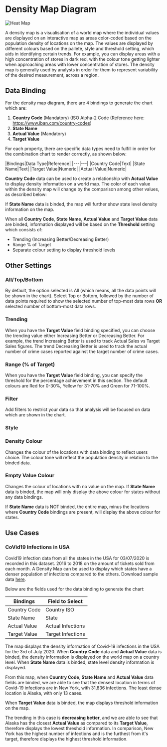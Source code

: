# Density Map Diagram

![Heat Map](./images/heat-map/heatmap.PNG)


A density map is a visualisation of a world map where the individual values are displayed on an interactive map as areas color-coded based on the population density of locations on the map.
The values are displayed by different colours based on the pallete, style and threshold setting, which aids in identifying certain trends. For example, you can display areas with a high concentration of stores in dark red, with the colour tone getting lighter when approaching areas with lower concentration of stores. The density map is generally used by analysts in order for them to represent variability of the desired measurement, across a region.

## Data Binding

For the density map diagram, there are 4 bindings to generate the chart which are:

1) **Country Code** (Mandatory) (ISO Alpha-2 Code (Reference here: https://www.iban.com/country-codes)
2) **State Name**
3) **Actual Value** (Mandatory)
4) **Target Value**

For each property, there are specific data types need to fulfill in order for the combination chart to render correctly, as shown below:

|Bindings|Data Type|Reference|
|---|---|
|Country Code|Text|
|State Name|Text|
|Target Value|Numeric|
|Actual Value|Numeric|

**Country Code** data can be used to create a relationship with **Actual Value** to display density information on a world map. The color of each value within the density map will change by the comparison among other values, as described below:

If **State Name** data is binded, the map will further show state level density information on the map. 

When all **Country Code**, **State Name**, **Actual Value** and **Target Value** data are binded, information displayed will be based on the **Threshold** setting which consists of:

- Trending (Increasing Better/Decreasing Better)
- Range % of Target
- Separate colour setting to display threshold levels

## Other Settings

### All/Top/Bottom

By default, the option selected is All (which means, all the data points will be shown in the chart). Select Top or Bottom, followed by the number of data points required to show the selected number of top-most data rows **OR** selected number of bottom-most data rows.

### Trending

When you have the **Target Value** field binding specified, you can choose the trending value either Increasing Better or Decreasing Better. For example, the trend Increasing Better is used to track Actual Sales vs Target Sales figures. The trend Decreasing Better is used to track the actual number of crime cases reported against the target number of crime cases.

### Range (% of Target)

When you have the **Target Value** field binding, you can specify the threshold for the percentage achievement in this section. The default colours are Red for 0-30%, Yellow for 31-70% and Green for 71-100%.

### Filter

Add filters to restrict your data so that analysis will be focused on data which are shown in the chart.

### Style

### Density Colour

Changes the colour of the locations with data binding to reflect users choice. The colour tone will reflect the population density in relation to the binded data.

### Empty Value Colour

Changes the colour of locations with no value on the map. If **State Name** data is binded, the map will only display the above colour for states without any data bindings. 

If **State Name** data is NOT binded, the entire map, minus the locations where **Country Code** bindings are present, will display the above colour for states. 

## Use Cases

### CoVid19 Infections in USA
Covid19 infection data from all the states in the USA for 03/07/2020 is recorded in this dataset. 2016 to 2018 on the amount of tickets sold from each month. A Density Map can be used to display which states have a denser population of infections compared to the others. Download sample data [here](./sample-data/density-map/Covid19-Info.csv).

Below are the fields used for the data binding to generate the chart:

|Bindings|Field to Select|
|---|---|
|Country Code|Country ISO|(MANDATORY)
|State Name|State|
|Actual Value|Actual Infections|(MANDATORY)
|Target Value|Target Infections|

The map displays the density information of Covid-19 infections in the USA for the 3rd of July 2020. When **Country Code** data and **Actual Value** data is binded, the density information is displayed on the world map on a country level. When **State Name** data is binded, state level density information is displayed. 

From this map, when **Country Code**, **State Name** and **Actual Value** data fields are binded, we are able to see that the densest location in terms of Covid-19 infections are in New York, with 31,836 infections. The least dense location is Alaska, with only 13 cases.

When **Target Value** data is binded, the map displays threshold information on the map. 

The trending in this case is **decreasing better**, and we are able to see that Alaska has the closest **Actual Value** as compared to its **Target Value**, therefore displays the lowest threshold information. In comparison, New York has the highest number of infections and is the furthest from it's target, therefore displays the highest threshold information. 